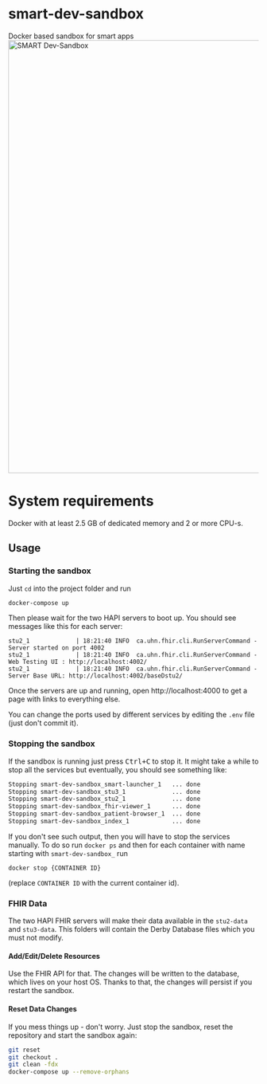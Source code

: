 # smart-dev-sandbox
Docker based sandbox for smart apps
<img width="869" alt="SMART Dev-Sandbox" src="https://user-images.githubusercontent.com/1119082/40930994-573a3054-67f7-11e8-9f75-b6190164d991.png">

# System requirements
Docker with at least 2.5 GB of dedicated memory and 2 or more CPU-s.

## Usage ##

### Starting the sandbox ###
Just `cd` into the project folder and run
```sh
docker-compose up
```
Then please wait for the two HAPI servers to boot up. You should see messages like this for each server:
```
stu2_1             | 18:21:40 INFO  ca.uhn.fhir.cli.RunServerCommand - Server started on port 4002
stu2_1             | 18:21:40 INFO  ca.uhn.fhir.cli.RunServerCommand - Web Testing UI : http://localhost:4002/
stu2_1             | 18:21:40 INFO  ca.uhn.fhir.cli.RunServerCommand - Server Base URL: http://localhost:4002/baseDstu2/
```
Once the servers are up and running, open http://localhost:4000 to get a page with links to everything else.

You can change the ports used by different services by editing the `.env` file (just don't commit it).

### Stopping the sandbox ###
If the sandbox is running just press <kbd>Ctrl+C</kbd> to stop it. It might take a while to stop all the services but eventually,
you should see something like:
```sh
Stopping smart-dev-sandbox_smart-launcher_1   ... done
Stopping smart-dev-sandbox_stu3_1             ... done
Stopping smart-dev-sandbox_stu2_1             ... done
Stopping smart-dev-sandbox_fhir-viewer_1      ... done
Stopping smart-dev-sandbox_patient-browser_1  ... done
Stopping smart-dev-sandbox_index_1            ... done
``` 
If you don't see such output, then you will have to stop the services manually. To do so run
`docker ps` and then for each container with name starting with `smart-dev-sandbox_` run
```
docker stop {CONTAINER ID}
```
(replace `CONTAINER ID` with the current container id).


### FHIR Data ###
The two HAPI FHIR servers will make their data available in the `stu2-data` and `stu3-data`.
This folders will contain the Derby Database files which you must not modify.


#### Add/Edit/Delete Resources
Use the FHIR API for that. The changes will be written to the database, which lives on your host OS.
Thanks to that, the changes will persist if you restart the sandbox.


#### Reset Data Changes
If you mess things up - don't worry. Just stop the sandbox, reset the repository and start the sandbox again:
```sh
git reset
git checkout .
git clean -fdx
docker-compose up --remove-orphans
```

